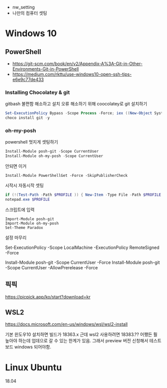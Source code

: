 * nw_setting
* 나만의 컴퓨터 셋팅


# Windows 10


## PowerShell

* https://git-scm.com/book/en/v2/Appendix-A%3A-Git-in-Other-Environments-Git-in-PowerShell
* https://medium.com/rkttu/use-windows10-open-ssh-tips-e6e9c77de433

### Installing Chocolatey & git

gitbash 불편함 해소하고 설치 오류 해소하기 위해 coocolatey로 git 설치하기

```powershell
Set-ExecutionPolicy Bypass -Scope Process -Force; iex ((New-Object System.Net.WebClient).DownloadString('https://chocolatey.org/install.ps1'))
choco install git -y
```



### oh-my-posh

powershell 멋지게 셋팅하기

```powershell
Install-Module posh-git -Scope CurrentUser
Install-Module oh-my-posh -Scope CurrentUser
```

안되면 이거
```
Install-Module PowerShellGet -Force -SkipPublisherCheck
```


시작시 자동시작 셋팅
```powershell
if (!(Test-Path -Path $PROFILE )) { New-Item -Type File -Path $PROFILE -Force }
notepad.exe $PROFILE
```

스크립트에 입력
```text notepad
Import-Module posh-git
Import-Module oh-my-posh
Set-Theme Paradox
```

설정 마무리

Set-ExecutionPolicy -Scope LocalMachine -ExecutionPolicy RemoteSigned -Force


Install-Module posh-git -Scope CurrentUser -Force
Install-Module posh-git -Scope CurrentUser -AllowPrerelease -Force



## 픽픽

https://picpick.app/ko/start?download=kr

##  WSL2

https://docs.microsoft.com/en-us/windows/wsl/wsl2-install

기본 윈도우10 설치하면 빌드가 18363.x 근데 wsl2 사용하려면 18383.??  어쨌든 훨 높아야 하는데 업데으로 갈 수 있는 한계가 있음. 그래서 preview 버전 신청해서 테스트보드 windows 되어야함.

# Linux Ubuntu

18.04
